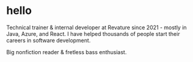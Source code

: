 # hello
Technical trainer & internal developer at Revature since 2021 - mostly in Java, Azure, and React. I have helped thousands of people start their careers in software development.

Big nonfiction reader & fretless bass enthusiast.
